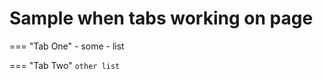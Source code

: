 # Sample when tabs working on page

=== "Tab One"
    - some
    - list
    
=== "Tab Two"
     ```
     other
     list
     ```
